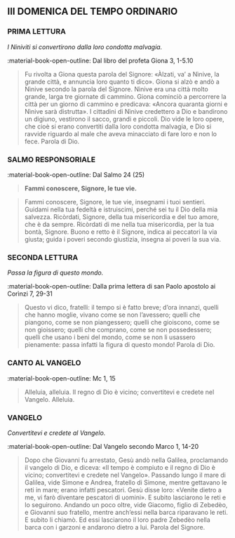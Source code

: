 ## III DOMENICA DEL TEMPO ORDINARIO
> 
### PRIMA LETTURA
*I Niniviti si convertirono dalla loro condotta malvagia.*

:material-book-open-outline: Dal libro del profeta Giona
3, 1-5.10

> Fu rivolta a Giona questa parola del Signore: «Àlzati, va’ a Nìnive, la grande città, e annuncia loro quanto ti dico». Giona si alzò e andò a Nìnive secondo la parola del Signore. Nìnive era una città molto grande, larga tre giornate di cammino. Giona cominciò a percorrere la città per un giorno di cammino e predicava: «Ancora quaranta giorni e Nìnive sarà distrutta». I cittadini di Nìnive credettero a Dio e bandirono un digiuno, vestirono il sacco, grandi e piccoli. Dio vide le loro opere, che cioè si erano convertiti dalla loro condotta malvagia, e Dio si ravvide riguardo al male che aveva minacciato di fare loro e non lo fece. Parola di Dio.
> 
### SALMO RESPONSORIALE
:material-book-open-outline: Dal Salmo 24 (25)

>**Fammi conoscere, Signore, le tue vie.**

> Fammi conoscere, Signore, le tue vie,
> insegnami i tuoi sentieri.
> Guidami nella tua fedeltà e istruiscimi,
> perché sei tu il Dio della mia salvezza.
> Ricòrdati, Signore, della tua misericordia
> e del tuo amore, che è da sempre.
> Ricòrdati di me nella tua misericordia,
> per la tua bontà, Signore.
> Buono e retto è il Signore,
> indica ai peccatori la via giusta;
> guida i poveri secondo giustizia,
> insegna ai poveri la sua via.
> 
### SECONDA LETTURA
*Passa la figura di questo mondo.*

:material-book-open-outline: Dalla prima lettera di san Paolo apostolo ai Corìnzi
7, 29-31

> Questo vi dico, fratelli: il tempo si è fatto breve; d’ora innanzi, quelli che hanno moglie, vivano come se non l’avessero; quelli che piangono, come se non piangessero; quelli che gioiscono, come se non gioissero; quelli che comprano, come se non possedessero; quelli che usano i beni del mondo, come se non li usassero pienamente: passa infatti la figura di questo mondo! Parola di Dio.
> 
### CANTO AL VANGELO
:material-book-open-outline: Mc 1, 15

> Alleluia, alleluia.
> Il regno di Dio è vicino;
> convertitevi e credete nel Vangelo.
> Alleluia.
> 
### VANGELO
*Convertitevi e credete al Vangelo.*

:material-book-open-outline: Dal Vangelo secondo Marco
1, 14-20

> Dopo che Giovanni fu arrestato, Gesù andò nella Galilea, proclamando il vangelo di Dio, e diceva: «Il tempo è compiuto e il regno di Dio è vicino; convertitevi e credete nel Vangelo». Passando lungo il mare di Galilea, vide Simone e Andrea, fratello di Simone, mentre gettavano le reti in mare; erano infatti pescatori. Gesù disse loro: «Venite dietro a me, vi farò diventare pescatori di uomini». E subito lasciarono le reti e lo seguirono. Andando un poco oltre, vide Giacomo, figlio di Zebedèo, e Giovanni suo fratello, mentre anch’essi nella barca riparavano le reti. E subito li chiamò. Ed essi lasciarono il loro padre Zebedèo nella barca con i garzoni e andarono dietro a lui. Parola del Signore.